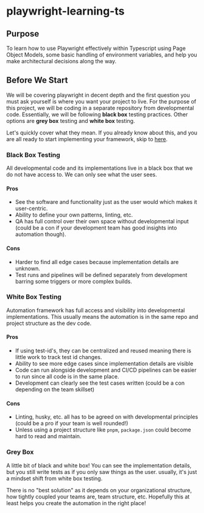 # playwright-learning-ts
## Purpose
To learn how to use Playwright effectively within Typescript using Page Object Models, some basic handling of environment variables, and help you make architectural decisions along the way.
## Before We Start
We will be covering playwright in decent depth and the first question you must ask yourself is where you want your project to live. For the purpose of this project, we will be coding in a separate repository from developmental code.
Essentially, we will be following **black box** testing practices. Other options are **grey box** testing and **white box** testing.

Let's quickly cover what they mean. If you already know about this, and you are all ready to start implementing your framework, skip to [here](./Step-1/README.md).
### Black Box Testing
All developmental code and its implementations live in a black box that we do not have access to. We can only see what the user sees.
#### Pros
- See the software and functionality just as the user would which makes it user-centric.
- Ability to define your own patterns, linting, etc.
- QA has full control over their own space without developmental input (could be a con if your development team has good insights into automation though).
#### Cons
- Harder to find all edge cases because implementation details are unknown.
- Test runs and pipelines will be defined separately from development barring some triggers or more complex builds.
### White Box Testing
Automation framework has full access and visibility into developmental implementations. This usually means the automation is in the same repo and project structure as the dev code.
#### Pros
- If using test-id's, they can be centralized and reused meaning there is little work to track test id changes.
- Ability to see more edge cases since implementation details are visible
- Code can run alongside development and CI/CD pipelines can be easier to run since all code is in the same place.
- Development can clearly see the test cases written (could be a con depending on the team skillset)
#### Cons
- Linting, husky, etc. all has to be agreed on with developmental principles (could be a pro if your team is well rounded!)
- Unless using a project structure like `pnpm`, `package.json` could become hard to read and maintain.
### Grey Box
A little bit of black and white box! You can see the implementation details, but you still write tests as if you only saw things as the user. usually, it's just a mindset shift from white box testing.

There is no "best solution" as it depends on your organizational structure, how tightly coupled your teams are, team structure, etc. Hopefully this at least helps you create the automation in the right place!
